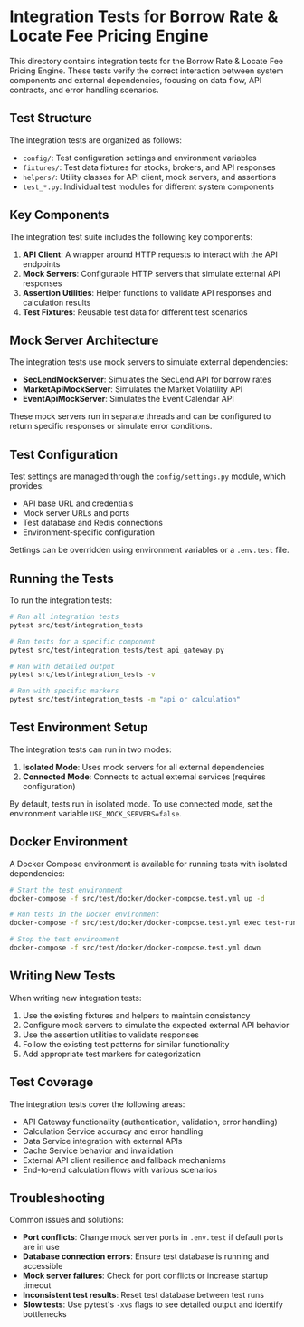 # Integration Tests for Borrow Rate & Locate Fee Pricing Engine

This directory contains integration tests for the Borrow Rate & Locate Fee Pricing Engine. These tests verify the correct interaction between system components and external dependencies, focusing on data flow, API contracts, and error handling scenarios.

## Test Structure

The integration tests are organized as follows:

- `config/`: Test configuration settings and environment variables
- `fixtures/`: Test data fixtures for stocks, brokers, and API responses
- `helpers/`: Utility classes for API client, mock servers, and assertions
- `test_*.py`: Individual test modules for different system components

## Key Components

The integration test suite includes the following key components:

1. **API Client**: A wrapper around HTTP requests to interact with the API endpoints
2. **Mock Servers**: Configurable HTTP servers that simulate external API responses
3. **Assertion Utilities**: Helper functions to validate API responses and calculation results
4. **Test Fixtures**: Reusable test data for different test scenarios

## Mock Server Architecture

The integration tests use mock servers to simulate external dependencies:

- **SecLendMockServer**: Simulates the SecLend API for borrow rates
- **MarketApiMockServer**: Simulates the Market Volatility API
- **EventApiMockServer**: Simulates the Event Calendar API

These mock servers run in separate threads and can be configured to return specific responses or simulate error conditions.

## Test Configuration

Test settings are managed through the `config/settings.py` module, which provides:

- API base URL and credentials
- Mock server URLs and ports
- Test database and Redis connections
- Environment-specific configuration

Settings can be overridden using environment variables or a `.env.test` file.

## Running the Tests

To run the integration tests:

```bash
# Run all integration tests
pytest src/test/integration_tests

# Run tests for a specific component
pytest src/test/integration_tests/test_api_gateway.py

# Run with detailed output
pytest src/test/integration_tests -v

# Run with specific markers
pytest src/test/integration_tests -m "api or calculation"
```

## Test Environment Setup

The integration tests can run in two modes:

1. **Isolated Mode**: Uses mock servers for all external dependencies
2. **Connected Mode**: Connects to actual external services (requires configuration)

By default, tests run in isolated mode. To use connected mode, set the environment variable `USE_MOCK_SERVERS=false`.

## Docker Environment

A Docker Compose environment is available for running tests with isolated dependencies:

```bash
# Start the test environment
docker-compose -f src/test/docker/docker-compose.test.yml up -d

# Run tests in the Docker environment
docker-compose -f src/test/docker/docker-compose.test.yml exec test-runner pytest src/test/integration_tests

# Stop the test environment
docker-compose -f src/test/docker/docker-compose.test.yml down
```

## Writing New Tests

When writing new integration tests:

1. Use the existing fixtures and helpers to maintain consistency
2. Configure mock servers to simulate the expected external API behavior
3. Use the assertion utilities to validate responses
4. Follow the existing test patterns for similar functionality
5. Add appropriate test markers for categorization

## Test Coverage

The integration tests cover the following areas:

- API Gateway functionality (authentication, validation, error handling)
- Calculation Service accuracy and error handling
- Data Service integration with external APIs
- Cache Service behavior and invalidation
- External API client resilience and fallback mechanisms
- End-to-end calculation flows with various scenarios

## Troubleshooting

Common issues and solutions:

- **Port conflicts**: Change mock server ports in `.env.test` if default ports are in use
- **Database connection errors**: Ensure test database is running and accessible
- **Mock server failures**: Check for port conflicts or increase startup timeout
- **Inconsistent test results**: Reset test database between test runs
- **Slow tests**: Use pytest's `-xvs` flags to see detailed output and identify bottlenecks